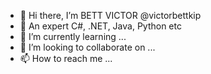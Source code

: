 - 👋 Hi there, I’m BETT VICTOR @victorbettkip
- 👀 An expert C#, .NET, Java, Python etc
- 🌱 I’m currently learning ...
- 💞️ I’m looking to collaborate on ...
- 📫 How to reach me ...

<!---
victorbettkip/victorbettkip is a ✨ special ✨ repository because its `README.md` (this file) appears on your GitHub profile.
You can click the Preview link to take a look at your changes.
--->

